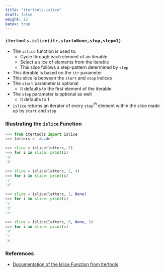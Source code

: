 ```yaml
---
title: "itertools.islice"
draft: false
weight: 12
katex: true
---
```


### `itertools.islice(itr,start=None,stop,step=1)`
- The `islice` function is used to:
	- Cycle through each element of an iterable
	- Select a slice of elements from the iterable
	- This slice follows a step-pattern determined by `step`
- This iterable is based on the `itr` parameter
- This slice is between the `start` and `stop` indices
- The `start` parameter is optional
	- It defaults to the first element of the iterable
- The `step` parameter is optional as well
	- It defaults to $1$
- `islice` returns an iterator of every `step`$^{th}$ element within the slice made up by `start` and `stop`

### Illustrating the `islice` Function

```python
>>> from itertools import islice
>>> letters = 'abcde'

>>> slice = islice(letters, 2)
>>> for i in slice: print(i)
'a'
'b'

>>> slice = islice(letters, 2, 4)
>>> for i in slice: print(i)
'c'
'd'

>>> slice = islice(letters, 2, None)
>>> for i in slice: print(i)
'c'
'd'
'e'

>>> slice = islice(letters, 0, None, 2)
>>> for i in slice: print(i)
'a'
'c'
'e'
```

### References
- [Documentation of the Islice Function from Itertools](https://docs.python.org/3/library/itertools.html#itertools.islice)
